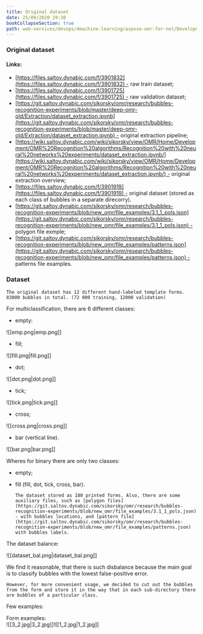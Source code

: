 ```yaml
---
title: Original dataset
date: 25/09/2020 19:38
bookCollapseSection: true
path: web-services/devops/4machine-learning/aspose-omr-for-net/Development/Neural+network+OMR+classification%2E++/original-dataset
---
```

### Original dataset
#### **Links**:

* [https://files.saltov.dynabic.com/f/3901832](https://files.saltov.dynabic.com/f/3901832) - raw train dataset;
* [https://files.saltov.dynabic.com/f/3901725](https://files.saltov.dynabic.com/f/3901725) - raw validation dataset;
* [https://git.saltov.dynabic.com/sikorsky/omr/research/bubbles-recognition-experiments/blob/master/deep-omr-old/Extraction/dataset_extraction.ipynb](https://git.saltov.dynabic.com/sikorsky/omr/research/bubbles-recognition-experiments/blob/master/deep-omr-old/Extraction/dataset_extraction.ipynb) - original extraction pipeline;
* [https://wiki.saltov.dynabic.com/wiki/sikorsky/view/OMR/Home/Development/OMR%20Recognition%20algorithms/Recognition%20with%20neural%20networks%20experiments/dataset_extraction.ipynb/](https://wiki.saltov.dynabic.com/wiki/sikorsky/view/OMR/Home/Development/OMR%20Recognition%20algorithms/Recognition%20with%20neural%20networks%20experiments/dataset_extraction.ipynb/) - original extraction overview;
* [https://files.saltov.dynabic.com/f/3901919](https://files.saltov.dynabic.com/f/3901919) - original dataset (stored as each class of bubbles in a separate direcorry). 
* [https://git.saltov.dynabic.com/sikorsky/omr/research/bubbles-recognition-experiments/blob/new_omr/file_examples/3.1_1_pols.json](https://git.saltov.dynabic.com/sikorsky/omr/research/bubbles-recognition-experiments/blob/new_omr/file_examples/3.1_1_pols.json) - polygon file exmple;
* [https://git.saltov.dynabic.com/sikorsky/omr/research/bubbles-recognition-experiments/blob/new_omr/file_examples/patterns.json](https://git.saltov.dynabic.com/sikorsky/omr/research/bubbles-recognition-experiments/blob/new_omr/file_examples/patterns.json) - patterns file examples.

 

### **Dataset**

    The original dataset has 12 different hand-labeled template forms. 83000 bubbles in total. (72 000 training, 12000 validation)  
For multiclassification, there are 6 different classes:

* empty:

![[emp.png|emp.png]]

* fill;

![[fill.png|fill.png]]

* dot;

![[dot.png|dot.png]]

* tick;

![[tick.png|tick.png]]

* cross;

![[cross.png|cross.png]]

* bar (vertical line).

![[bar.png|bar.png]]

Wheres for binary there are only two classes:

* empty;
* fill (fill, dot, tick, cross, bar).

      The dataset stored as 180 printed forms. Also, there are some auxiliary files, such as [polygon files](https://git.saltov.dynabic.com/sikorsky/omr/research/bubbles-recognition-experiments/blob/new_omr/file_examples/3.1_1_pols.json) - with bubbles locations, and [pattern file](https://git.saltov.dynabic.com/sikorsky/omr/research/bubbles-recognition-experiments/blob/new_omr/file_examples/patterns.json) with bubbles labels.   
 

The dataset balance:

![[dataset_bal.png|dataset_bal.png]]

We find it reasonable, that there is such disbalance because the main goal is to classify bubbles with the lowest false-positive error.

    However, for more convenient usage, we decided to cut out the bubbles from the form and store it in the way that in each sub-directory there are bubbles of a particular class. 

Few examples:  
 

Form examples:  
![[3_2.jpg|3_2.jpg]]![[1_2.jpg|1_2.jpg]]